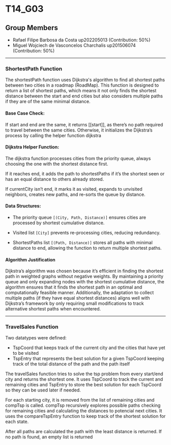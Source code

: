 # T14_G03

## Group Members
- Rafael Filipe Barbosa da Costa up202205013 (Contribution: 50%)
- Miguel Wojciech de Vasconcelos Charchalis up201506074 (Contribution: 50%)

---

### ShortestPath Function

The shortestPath function uses Dijkstra's algorithm to find all shortest paths between two cities in a roadmap (RoadMap). This function is designed to return a list of shortest paths, which means it not only finds the shortest distance between the start and end cities but also considers multiple paths if they are of the same minimal distance.

#### Base Case Check:

If start and end are the same, it returns [[start]], as there’s no path required to travel between the same cities.
    Otherwise, it initializes the Dijkstra’s process by calling the helper function dijkstra

#### Dijkstra Helper Function:
The dijkstra function processes cities from the priority queue, always choosing the one with the shortest distance first.

If it reaches end, it adds the path to shortestPaths if it’s the shortest seen or has an equal distance to others already stored.

If currentCity isn’t end, it marks it as visited, expands to unvisited neighbors, creates new paths, and re-sorts the queue by distance.    

#### Data Structures:

- The priority queue ```[(City, Path, Distance)]``` ensures cities are processed by shortest cumulative distance.

- Visited list ```[City]``` prevents re-processing cities, reducing redundancy.

- ShortestPaths list ```[(Path, Distance)]``` stores all paths with minimal distance to end, allowing the function to return multiple shortest paths.

#### Algorithm Justification

Dijkstra’s algorithm was chosen because it’s efficient in finding the shortest path in weighted graphs without negative weights. By maintaining a priority queue and only expanding nodes with the shortest cumulative distance, the algorithm ensures that it finds the shortest path in an optimal and computationally feasible manner. Additionally, the adaptation to collect multiple paths (if they have equal shortest distances) aligns well with Dijkstra’s framework by only requiring small modifications to track alternative shortest paths when encountered.

---

### TravelSales Function

Two datatypes were defined: 
- TspCoord that keeps track of the current city and the cities that have yet to be visited
- TspEntry that represents the best solution for a given TspCoord keeping track of the total distance of the path and the path itself

The travelSales function tries to solve the tsp problem from every start/end city and returns the shortest one. It uses TspCoord to track the current and remaining cities and TspEntry to store the best solution for each TspCoord so they can be used later if needed.

For each starting city, it is removed from the list of remaining cities and compTsp is called. compTsp recursively explores possible paths checking for remaining cities and calculating the distances to potencial next cities. It uses the compareTspEntry function to keep track of the shortest solution for each state.

After all paths are calculated the path with the least distance is returned. If no path is found, an empty list is returned
